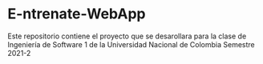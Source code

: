 # E-ntrenate-WebApp

Este repositorio contiene el proyecto que se desarollara para la clase de Ingeniería de Software 1 de la Universidad Nacional de Colombia Semestre 2021-2
